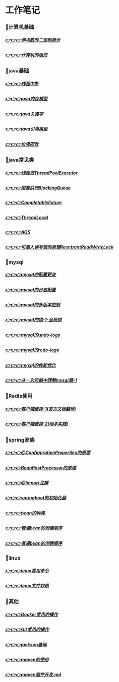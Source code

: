 # 工作笔记
### 🚩计算机基础
##### [👉👉👉浮点数的二进制表示](doc/computerscience/float-binary.md)
##### [👉👉👉计算机的组成](doc/computerscience/computer-composition.md)

### 🚩java基础
##### [👉👉👉线程中断](./doc/javabasic/thead-interrupt.md)
##### [👉👉👉java内存模型](./doc/javabasic/java-memory-model.md)
##### [👉👉👉java关键字](./doc/javabasic/java-keywords.md)
##### [👉👉👉java引用类型](./doc/javabasic/java-reference.md)
##### [👉👉👉垃圾回收](./doc/javabasic/gc.md)

### 🚩java常见类
##### [👉👉👉线程池ThreadPoolExecutor](doc/commonclass/ThreadPoolExecutor.md)
##### [👉👉👉阻塞队列BlockingQueue](doc/commonclass/BlockingQueue.md)
##### [👉👉👉CompletableFuture](doc/commonclass/CompletableFuture.md)
##### [👉👉👉ThreadLocal](doc/commonclass/ThreadLocal.md)
##### [👉👉👉AQS](doc/commonclass/AQS.md)
##### [👉👉👉可重入读写锁的原理ReentrantReadWriteLock](doc/commonclass/ReentrantReadWriteLock.md)

### 🚩mysql
##### [👉👉👉mysql的配置更改](doc/mysql/mysql的配置更改.md)
##### [👉👉👉mysql的日志配置](doc/mysql/mysql的日志配置.md)
##### [👉👉👉mysql的多版本控制](doc/mysql/mysql的多版本控制.md)
##### [👉👉👉mysql的锁-1-全局锁](doc/mysql/mysql的多版mysql的锁-1-全局锁.md)
##### [👉👉👉mysql的undo-logs](doc/mysql/mysql的undo-logs.md)
##### [👉👉👉mysql的redo-logs](doc/mysql/mysql的redo-logs.md)
##### [👉👉👉mysql的性能优化](doc/mysql/mysql的性能优化.md)
##### [👉👉👉从一次实践中理解mysql锁-1](doc/mysql/从一次实践中理解mysql锁-1.md)

### 🚩Redis使用
##### [👉👉👉客户端缓存-1(官方文档翻译)](doc/redis/客户端缓存-1(官方文档翻译).md)
##### [👉👉👉客户端缓存-2(动手实践)](doc/redis/redis-persistence-1.md)

### 🚩spring家族
##### [👉👉👉@ConfigurationProperties的原理](doc/spring/@ConfigurationProperties的原理.md)
##### [👉👉👉BeanPostProcessor的原理](doc/spring/BeanPostProcessor.md)
##### [👉👉👉@Import注解](doc/spring/@Import注解.md)
##### [👉👉👉springboot的初始化器](doc/spring/springboot的初始化器.md)
##### [👉👉👉bean的种类](doc/spring/bean的种类.md)
##### [👉👉👉普通bean的创建顺序](doc/spring/普通bean的创建顺序.md)
##### [👉👉👉普通bean的创建顺序](doc/spring/nacos嵌入spring流程.md)

### 🚩linux
##### [👉👉👉linux常用命令](doc/linux/linux常用命令.md)
##### [👉👉👉linux文件权限](./doc/linux/linux文件权限.md)


### 🚩其他
##### [👉👉👉Docker常用的操作](doc/docker.md)
##### [👉👉👉Git常用的操作](doc/git.md)
##### [👉👉👉jackson基础](doc/jackson基础.md)
##### [👉👉👉maven的使用](doc/maven的使用.md)
##### [👉👉👉maven插件开发.md](doc/maven插件开发.md)








